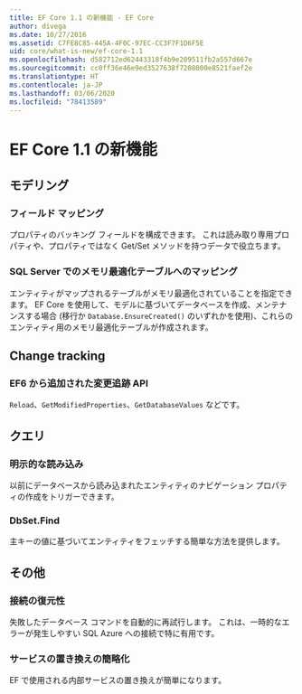 ```yaml
---
title: EF Core 1.1 の新機能 - EF Core
author: divega
ms.date: 10/27/2016
ms.assetid: C7FE8C85-445A-4F0C-97EC-CC3F7F1D6F5E
uid: core/what-is-new/ef-core-1.1
ms.openlocfilehash: d582712ed62443318f4b9e209511fb2a557d667e
ms.sourcegitcommit: cc0ff36e46e9ed3527638f7208000e8521faef2e
ms.translationtype: HT
ms.contentlocale: ja-JP
ms.lasthandoff: 03/06/2020
ms.locfileid: "78413589"
---
```

# <a name="new-features-in-ef-core-11"></a>EF Core 1.1 の新機能

## <a name="modeling"></a>モデリング

### <a name="field-mapping"></a>フィールド マッピング

プロパティのバッキング フィールドを構成できます。 これは読み取り専用プロパティや、プロパティではなく Get/Set メソッドを持つデータで役立ちます。

### <a name="mapping-to-memory-optimized-tables-in-sql-server"></a>SQL Server でのメモリ最適化テーブルへのマッピング

エンティティがマップされるテーブルがメモリ最適化されていることを指定できます。 EF Core を使用して、モデルに基づいてデータベースを作成、メンテナンスする場合 (移行か `Database.EnsureCreated()` のいずれかを使用)、これらのエンティティ用のメモリ最適化テーブルが作成されます。

## <a name="change-tracking"></a>Change tracking

### <a name="additional-change-tracking-apis-from-ef6"></a>EF6 から追加された変更追跡 API

`Reload`、`GetModifiedProperties`、`GetDatabaseValues` などです。

## <a name="query"></a>クエリ

### <a name="explicit-loading"></a>明示的な読み込み

以前にデータベースから読み込まれたエンティティのナビゲーション プロパティの作成をトリガーできます。

### <a name="dbsetfind"></a>DbSet.Find

主キーの値に基づいてエンティティをフェッチする簡単な方法を提供します。

## <a name="other"></a>その他

### <a name="connection-resiliency"></a>接続の復元性

失敗したデータベース コマンドを自動的に再試行します。 これは、一時的なエラーが発生しやすい SQL Azure への接続で特に有用です。

### <a name="simplified-service-replacement"></a>サービスの置き換えの簡略化

EF で使用される内部サービスの置き換えが簡単になります。
